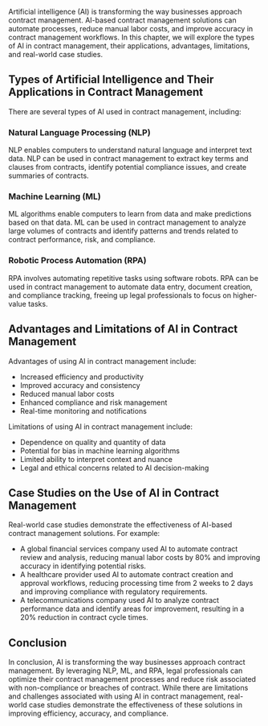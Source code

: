 
Artificial intelligence (AI) is transforming the way businesses approach contract management. AI-based contract management solutions can automate processes, reduce manual labor costs, and improve accuracy in contract management workflows. In this chapter, we will explore the types of AI in contract management, their applications, advantages, limitations, and real-world case studies.

Types of Artificial Intelligence and Their Applications in Contract Management
------------------------------------------------------------------------------

There are several types of AI used in contract management, including:

### Natural Language Processing (NLP)

NLP enables computers to understand natural language and interpret text data. NLP can be used in contract management to extract key terms and clauses from contracts, identify potential compliance issues, and create summaries of contracts.

### Machine Learning (ML)

ML algorithms enable computers to learn from data and make predictions based on that data. ML can be used in contract management to analyze large volumes of contracts and identify patterns and trends related to contract performance, risk, and compliance.

### Robotic Process Automation (RPA)

RPA involves automating repetitive tasks using software robots. RPA can be used in contract management to automate data entry, document creation, and compliance tracking, freeing up legal professionals to focus on higher-value tasks.

Advantages and Limitations of AI in Contract Management
-------------------------------------------------------

Advantages of using AI in contract management include:

* Increased efficiency and productivity
* Improved accuracy and consistency
* Reduced manual labor costs
* Enhanced compliance and risk management
* Real-time monitoring and notifications

Limitations of using AI in contract management include:

* Dependence on quality and quantity of data
* Potential for bias in machine learning algorithms
* Limited ability to interpret context and nuance
* Legal and ethical concerns related to AI decision-making

Case Studies on the Use of AI in Contract Management
----------------------------------------------------

Real-world case studies demonstrate the effectiveness of AI-based contract management solutions. For example:

* A global financial services company used AI to automate contract review and analysis, reducing manual labor costs by 80% and improving accuracy in identifying potential risks.
* A healthcare provider used AI to automate contract creation and approval workflows, reducing processing time from 2 weeks to 2 days and improving compliance with regulatory requirements.
* A telecommunications company used AI to analyze contract performance data and identify areas for improvement, resulting in a 20% reduction in contract cycle times.

Conclusion
----------

In conclusion, AI is transforming the way businesses approach contract management. By leveraging NLP, ML, and RPA, legal professionals can optimize their contract management processes and reduce risk associated with non-compliance or breaches of contract. While there are limitations and challenges associated with using AI in contract management, real-world case studies demonstrate the effectiveness of these solutions in improving efficiency, accuracy, and compliance.
